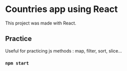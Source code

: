# Countries app using React

This project was made with React.

## Practice

Useful for practicing js methods : map, filter, sort, slice...

### `npm start`
